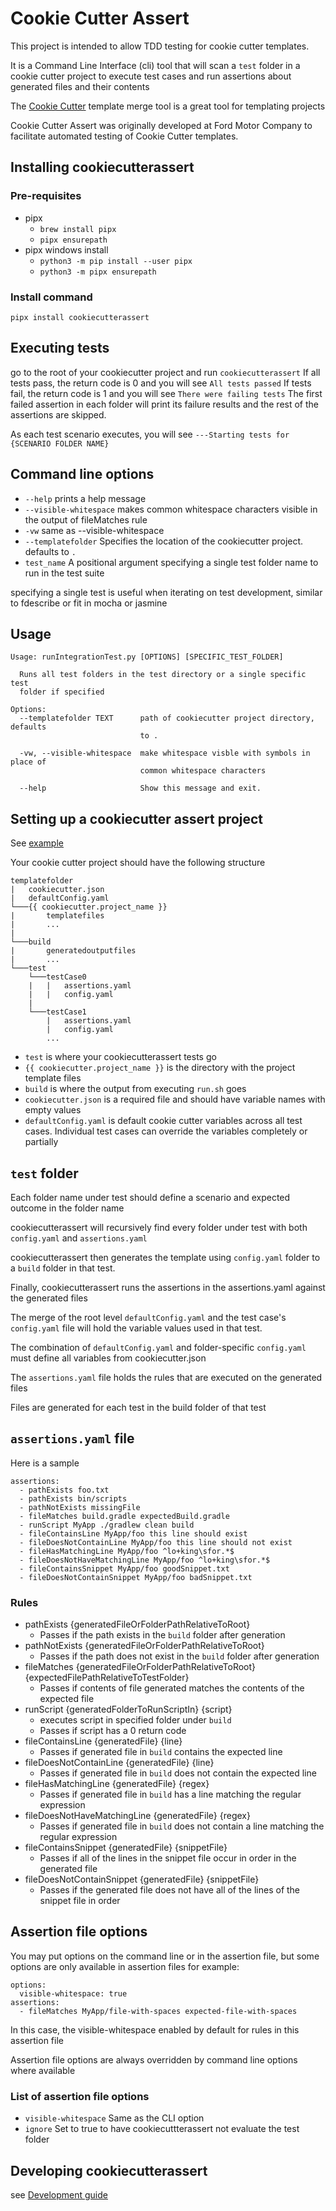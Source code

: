 # Cookie Cutter Assert
This project is intended to allow TDD testing for cookie cutter templates.

It is a Command Line Interface (cli) tool that will scan a `test` folder in a cookie cutter project to execute test cases and run assertions about generated files and their contents

The [Cookie Cutter](https://cookiecutter.readthedocs.io/) template merge tool is a great tool for templating projects

Cookie Cutter Assert was originally developed at Ford Motor Company to facilitate automated testing of Cookie Cutter templates.

## Installing cookiecutterassert

### Pre-requisites
* pipx
  * `brew install pipx`
  * `pipx ensurepath`
* pipx windows install
  * `python3 -m pip install --user pipx`
  * `python3 -m pipx ensurepath`

### Install command
`pipx install cookiecutterassert`

## Executing tests
go to the root of your cookiecutter project and run `cookiecutterassert`
If all tests pass, the return code is 0 and you will see `All tests passed`
If tests fail, the return code is 1 and you will see `There were failing tests`
The first failed assertion in each folder will print its failure results and the rest of the assertions are skipped.

As each test scenario executes, you will see `---Starting tests for {SCENARIO FOLDER NAME}`


## Command line options
* `--help` prints a help message
* `--visible-whitespace` makes common whitespace characters visible in the output of fileMatches rule
* `-vw` same as --visible-whitespace
* `--templatefolder` Specifies the location of the cookiecutter project.  defaults to `.`
* `test_name` A positional argument specifying a single test folder name to run in the test suite

specifying a single test is useful when iterating on test development, similar to fdescribe or fit in mocha or jasmine

## Usage
```
Usage: runIntegrationTest.py [OPTIONS] [SPECIFIC_TEST_FOLDER]

  Runs all test folders in the test directory or a single specific test
  folder if specified

Options:
  --templatefolder TEXT      path of cookiecutter project directory, defaults
                             to .

  -vw, --visible-whitespace  make whitespace visble with symbols in place of
                             common whitespace characters

  --help                     Show this message and exit.
```

## Setting up a cookiecutter assert project
See [example](https://github.com/cookiecutterassert/cookiecutterassert-example)

Your cookie cutter project should have the following structure
```
templatefolder
|   cookiecutter.json
|   defaultConfig.yaml
└───{{ cookiecutter.project_name }}
|       templatefiles
|       ...
|
└───build
|       generatedoutputfiles
|       ...
└───test
    └───testCase0
    |   |   assertions.yaml
    |   |   config.yaml
    |
    └───testCase1
        |   assertions.yaml
        |   config.yaml
        ...
```
* `test` is where your cookiecutterassert tests go
* `{{ cookiecutter.project_name }}` is the directory with the project template files
* `build` is where the output from executing `run.sh` goes
* `cookiecutter.json` is a required file and should have variable names with empty values
* `defaultConfig.yaml` is default cookie cutter variables across all test cases.  Individual test cases can override the variables completely or partially

## `test` folder
Each folder name under test should define a scenario and expected outcome in the folder name

cookiecutterassert will recursively find every folder under test with both `config.yaml` and `assertions.yaml`

cookiecutterassert then generates the template using `config.yaml` folder to a `build` folder in that test.

Finally, cookiecutterassert runs the assertions in the assertions.yaml against the generated files

The merge of the root level `defaultConfig.yaml` and the test case's `config.yaml` file will hold the variable values used in that test.

The combination of `defaultConfig.yaml` and folder-specific `config.yaml` must define all variables from cookiecutter.json

The `assertions.yaml` file holds the rules that are executed on the generated files

Files are generated for each test in the build folder of that test

## `assertions.yaml` file
Here is a sample
```
assertions:
  - pathExists foo.txt
  - pathExists bin/scripts
  - pathNotExists missingFile
  - fileMatches build.gradle expectedBuild.gradle
  - runScript MyApp ./gradlew clean build
  - fileContainsLine MyApp/foo this line should exist
  - fileDoesNotContainLine MyApp/foo this line should not exist
  - fileHasMatchingLine MyApp/foo ^lo+king\sfor.*$
  - fileDoesNotHaveMatchingLine MyApp/foo ^lo+king\sfor.*$
  - fileContainsSnippet MyApp/foo goodSnippet.txt
  - fileDoesNotContainSnippet MyApp/foo badSnippet.txt
```

### Rules
* pathExists {generatedFileOrFolderPathRelativeToRoot}
  * Passes if the path exists in the `build` folder after generation
* pathNotExists {generatedFileOrFolderPathRelativeToRoot}
  * Passes if the path does not exist in the `build` folder after generation
* fileMatches {generatedFileOrFolderPathRelativeToRoot}  {expectedFilePathRelativeToTestFolder}
  * Passes if contents of file generated matches the contents of the expected file
* runScript {generatedFolderToRunScriptIn}  {script}
  * executes script in specified folder under `build`
  * Passes if script has a 0 return code
* fileContainsLine {generatedFile} {line}
  * Passes if generated file in `build` contains the expected line
* fileDoesNotContainLine {generatedFile} {line}
  * Passes if generated file in `build` does not contain the expected line
* fileHasMatchingLine {generatedFile} {regex}
  * Passes if generated file in `build` has a line matching the regular expression
* fileDoesNotHaveMatchingLine {generatedFile} {regex}
  * Passes if generated file in `build` does not contain a line matching the regular expression
* fileContainsSnippet {generatedFile} {snippetFile}
  * Passes if all of the lines in the snippet file occur in order in the generated file
* fileDoesNotContainSnippet {generatedFile} {snippetFile}
  * Passes if the generated file does not have all of the lines of the snippet file in order

## Assertion file options
You may put options on the command line or in the assertion file, but some options are only available in assertion files
for example:
```
options:
  visible-whitespace: true
assertions:
  - fileMatches MyApp/file-with-spaces expected-file-with-spaces
```
In this case, the visible-whitespace enabled by default for rules in this assertion file

Assertion file options are always overridden by command line options where available

### List of assertion file options
* `visible-whitespace` Same as the CLI option
* `ignore` Set to true to have cookiecuttterassert not evaluate the test folder


## Developing cookiecutterassert
see [Development guide](Development.md)
